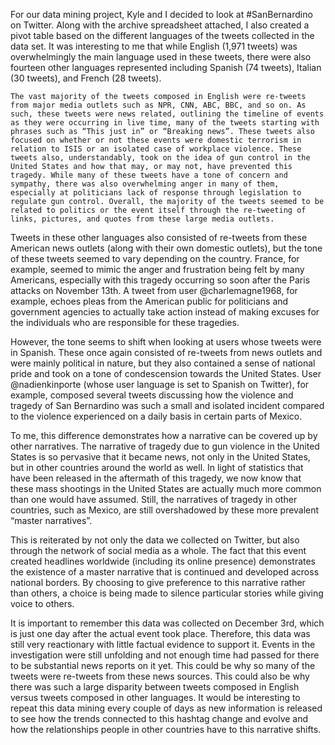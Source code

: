   For our data mining project, Kyle and I decided to look at #SanBernardino on Twitter. Along with the archive spreadsheet attached, I also created a pivot table based on the different languages of the tweets collected in the data set. It was interesting to me that while English (1,971 tweets) was overwhelmingly the main language used in these tweets, there were also fourteen other languages represented including Spanish (74 tweets), Italian (30 tweets), and French (28 tweets).
  
	The vast majority of the tweets composed in English were re-tweets from major media outlets such as NPR, CNN, ABC, BBC, and so on. As such, these tweets were news related, outlining the timeline of events as they were occurring in live time, many of the tweets starting with phrases such as “This just in” or “Breaking news”. These tweets also focused on whether or not these events were domestic terrorism in relation to ISIS or an isolated case of workplace violence. These tweets also, understandably, took on the idea of gun control in the United States and how that may, or may not, have prevented this tragedy. While many of these tweets have a tone of concern and sympathy, there was also overwhelming anger in many of them, especially at politicians lack of response through legislation to regulate gun control. Overall, the majority of the tweets seemed to be related to politics or the event itself through the re-tweeting of links, pictures, and quotes from these large media outlets.
	
  Tweets in these other languages also consisted of re-tweets from these American news outlets (along with their own domestic outlets), but the tone of these tweets seemed to vary depending on the country. France, for example, seemed to mimic the anger and frustration being felt by many Americans, especially with this tragedy occurring so soon after the Paris attacks on November 13th. A tweet from user @charlemagne1968, for example, echoes pleas from the American public for politicians and government agencies to actually take action instead of making excuses for the individuals who are responsible for these tragedies.
  
  However, the tone seems to shift when looking at users whose tweets were in Spanish. These once again consisted of re-tweets from news outlets and were mainly political in nature, but they also contained a sense of national pride and took on a tone of condescension towards the United States. User @nadienkinporte (whose user language is set to Spanish on Twitter), for example, composed several tweets discussing how the violence and tragedy of San Bernardino was such a small and isolated incident compared to the violence experienced on a daily basis in certain parts of Mexico.
  
  To me, this difference demonstrates how a narrative can be covered up by other narratives. The narrative of tragedy due to gun violence in the United States is so pervasive that it became news, not only in the United States, but in other countries around the world as well. In light of statistics that have been released in the aftermath of this tragedy, we now know that these mass shootings in the United States are actually much more common than one would have assumed. Still, the narratives of tragedy in other countries, such as Mexico, are still overshadowed by these more prevalent “master narratives”. 
  
  This is reiterated by not only the data we collected on Twitter, but also through the network of social media as a whole. The fact that this event created headlines worldwide (including its online presence) demonstrates the existence of a master narrative that is continued and developed across national borders. By choosing to give preference to this narrative rather than others, a choice is being made to silence particular stories while giving voice to others.
  
  It is important to remember this data was collected on December 3rd, which is just one day after the actual event took place. Therefore, this data was still very reactionary with little factual evidence to support it. Events in the investigation were still unfolding and not enough time had passed for there to be substantial news reports on it yet. This could be why so many of the tweets were re-tweets from these news sources. This could also be why there was such a large disparity between tweets composed in English versus tweets composed in other languages. It would be interesting to repeat this data mining every couple of days as new information is released to see how the trends connected to this hashtag change and evolve and how the relationships people in other countries have to this narrative shifts.
